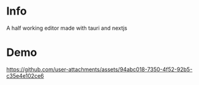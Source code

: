 # Info
A half working editor made with tauri and nextjs

# Demo

https://github.com/user-attachments/assets/94abc018-7350-4f52-92b5-c35e4e102ce6

